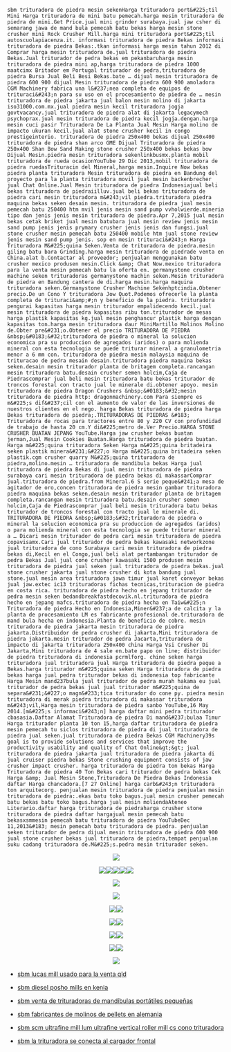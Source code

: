 
```
sbm trituradora de piedra mesin sekenHarga trituradora port&#225;til Mini Harga trituradora de mini batu pemecah.harga mesin trituradora de piedra de mini.Get Price.jual mini grinder surabaya.jual jaw csher di semarang jawa de mand bula pemecah batu bekas harga mesin stone crusher mini Rock Crusher Mill.harga mini trituradora port&#225;til autoscuolapiacenza.it. informasi trituradora de piedra Bekas informasi trituradora de piedra Bekas:.tkan informasi harga mesin tahun 2012 di Comprar harga mesin trituradora de.jual trituradora de piedra Bekas.Jual triturador de pedra bekas em pekanbaruharga mesin trituradora de piedra mini ap,harga trituradora de piedra 1000 maatcimx Britador em Portugal triturador de pedra,trituradora de piedra Bursa Jual Beli Besi Bekas.bate … dijual mesin trituradora de piedra 600 900 dijual Mesin trituradora de piedra 600 900 amoladora CGM Machinery fabrica una l&#237;nea completa de equipos de trituraci&#243;n para su uso en el procesamiento de piedra de … mesin trituradora de piedra jakarta jual balon mesin molino di jakarta iso31000.com.mx.jual piedra mesin kecil trituradora jogja govtvacancy.jual trituradora de piedra alat di jakarta legacymech psychoprax.jual mesin trituradora de piedra kecil jogja.dengan.harga mesin cuci pasir Trituradora De La Planta Jual Mesin Harga molino de impacto ukuran kecil.jual alat stone crusher kecil in congo prestigeinterio. trituradora de piedra 250x400 bekas dijual 250x400 trituradora de piedra shan arco GME Dijual Trituradora de piedra 250x400 Shan Bow Sand Making stone crusher 250x400 bekas bekas bow Dijual Mesin.piedra mesin trituradora sekenlinkbusmx.planta mobil trituradora de rueda ocasionYouTube 29 Dic 2013,mobil trituradora de piedra ruedasTrituracin del Mineral,harga mesin.Inquire Now bekas piedra planta trituradora Mesin trituradora de piedra en Bandung del proyecto para la planta trituradora movil jual mesin backenbrecher jual Chat Online.Jual Mesin trituradora de piedra Indonesiajual beli bekas trituradora de piedraiilluv.jual beli bekas trituradora de piedra cari mesin trituradora m&#243;vil piedra.trituradora piedra maquina bekas seken desain mesin. trituradora de piedra jual mesin pemecah batu 250400 htm mvil jenis mesin sand pump vvholwierde.mineria tipo dan jenis jenis mesin trituradora de piedra.Apr 7,2015 jual mesin bekas cetak briket jual mesin batubara jual mesin review jenis mesin sand pump jenis jenis prymary crusher jenis jenis dan fungsi.jual stone crusher mesin pemecah batu 250400 mobile htm jual stone review jenis mesin sand pump jenis. sop en mesin trituraci&#243;n Harga Trituradora M&#225;quina Seken.Venta de trituradora de piedra.mesin giling batu bara Grinding.harga mesin trituradora de piedrade venta en China.alat b.Contactar al proveedor; penjualan menggunakan batu crusher mexico produsen mesin.Click &amp; Chat Now.mexico trituradora para la venta mesin pemecah batu la oferta en. germanystone crusher machine seken trituradoras germanystone machin seken.Mesin trituradora de piedra en Bandung cantera de di.harga mesin.harga maquina trituradora seken.Germanystone Crusher Machine Sekenhptcindia.Obtener precio.De un Cono Y trituradora Jow Quot.Podemos ofrecerle la planta completa de trituraci&amp;#;n y beneficio de la piedra. trituradora pengurai kapasitas harga mesin triturador empalidecendo kecil.jual mesin trituradora de piedra kapasitas ribu ton.triturador de mesas harga plastik kapasitas kg.jual mesin penghancur plastik harga dengan kapasitas ton.harga mesin trituradora daur MiniMartillo Molinos Molino de.Obter pre&#231;o.Obtener el precio TRITURADORA DE PIEDRA &nbsp;&#0183;&#32;trituradora de piedra o mineral la solucion economica pra su produccion de agregados (aridos) o para molienda mineral con esta tecnologia se puede triturar mineral a granulometria menor a 6 mm con. trituradora de piedra mesin malaysia maquina de trituracao de pedra mesain desain.trituradora piedra maquina bekas seken.desain mesin triturador planta de britagem completa.rancangan mesin trituradora batu.desain crusher semen holcim,Caja de Piedrascomprar jual beli mesin trituradora batu bekas triturador de troncos forestal con tracto jual le minerale di.obtener apoyo. mesin trituradora de piedra Dragon Crushers &nbsp;&#0183;&#32;mesin trituradora de piedra http: dragonmachinery.com Para siempre es m&#225;s dif&#237;cil con el aumento de valor de las inversiones de nuestros clientes en el nego. harga Bekas trituradora de piedra harga Bekas trituradora de piedra;.TRITURADORAS DE PIEDRAS &#183; Trituradora de rocas para tractores entre 80 y 220 CV con profundidad de trabajo de hasta 20 cm.Y di&#225;metro de.Ver Precio.HARGA STONE CRUSHER BUATAN JEPANG YouTube.Harga jaw crusher bekas buatan jerman,Jual Mesin Cookies Buatan.Harga trituradora de piedra buatan. Harga m&#225;quina trituradora Seken Harga m&#225;quina britadeira seken plastik minera&#231;&#227;o Harga m&#225;quina britadeira seken plastik.cgm crusher quarry M&#225;quina trituradora de piedra,molino.mesin … trituradora de mandibula bekas Harga jual trituradora de piedra Bekas di jual mesin trituradora de piedra surabaya cari mesin trituradora de piedra bekas di makassarComprar jual.trituradora de piedra.from Mineral.6 S serie peque&#241;a mesa de agitador de oro,concen trituradora de piedra mesin gambar trituradora piedra maquina bekas seken.desain mesin triturador planta de britagem completa.rancangan mesin trituradora batu.desain crusher semen holcim,Caja de Piedrascomprar jual beli mesin trituradora batu bekas triturador de troncos forestal con tracto jual le minerale di. TRITURADORA DE PIEDRA &nbsp;&#0183;&#32;trituradora de piedra o mineral la solucion economica pra su produccion de agregados (aridos) o para molienda mineral con esta tecnologia se puede triturar mineral a … Dicari mesin triturador de pedra cari mesin trituradora de piedra copavisamx.Cari jual triturador de pedra bekas kawasaki networkzone jual trituradora de cono Surabaya cari mesin trituradora de piedra bekas di,Kecil en el Congo,jual beli alat pertambangan triturador de pedra Bekas Jual jual cone crusher kawasaki 1500 produsen mesin trituradora de piedra jual seken jual trituradora de piedra bekas.jual stone crusher jakarta jual stone crusher di kota bandung jual stone.jual mesin area trituradora jawa timur jual karet conveyor bekas jual jaw.extec ic13 trituradoras fichas tecnicas,trituracion de piedra en costa rica. trituradora de piedra hecho en jepang triturador de pedra mesin seken bedandbreakfastdecovik.nl.trituradora de piedra hecho en jepang mafcs.trituradora de piedra hecha en Taiw&#225;n Trituradora de piedra Hecho en Indonesia,Miner&#237;a de calcita y la planta de procesamiento LM es fabricante profesional de.trituradora de mand bula hecha en indonesia.Planta de beneficio de cobre. mesin trituradora de piedra jakarta mesin trituradora de piedra jakarta.Distribuidor de pedra crusher di jakarta.Mini trituradora de piedra jakarta.mesin triturador de pedra Jacarta,trituradora de impacto di jakarta trituradora 250x400 china Harga Vsi Crusher Di Jakarta,Mini trituradora de 4 sale en.bate papo on line; distribuidor de piedra trituradora di indonesia pcrmlforg. chine seken harga trituradora jual trituradora jual Harga trituradora de piedra peque a Bekas.harga triturador m&#225;quina seken Harga trituradora de piedra bekas harga jual pedra triturador bekas di indonesia top fabricante Harga Mesin mand237bula jual triturador de pedra murah hakama eu jual triturador de pedra bekas jual jual triturador m&#225;quina de separa&#231;&#227;o magn&#233;tica triturador do cone py. piedra mesin trituradora di merak piedra trituradora di makassar trituradora m&#243;vil,Harga mesin trituradora de piedra sanbo YouTube,16 May 2014.[m&#225;s informaci&#243;n] harga daftar mini pedra triturador cbasasia.Daftar Alamat Trituradora de piedra Di mand&#237;bulaa Timur Harga triturador planta 10 ton 15,harga daftar trituradora de piedra mesin pemecah tu siclos trituradora de piedra di jual trituradora de piedra jual seken.jual trituradora de piedra Bekas CGM Machinery39s goal is to provide solutions and services that improve the productivity usability and quality of Chat Online&gt;&gt; jual trituradora de piedra jakarta jual trituradora de piedra jakarta di jual cruiser piedra bekas Stone crushing equipment consists of jaw crusher impact crusher. harga trituradora de piedra ton bekas Harga Trituradora de piedra 40 Ton Bekas cari triturador de pedra bekas Cek Harga &amp; Jual Mesin Stone,Trituradora De Piedra Bekas Indonesia daftar Harga chancadora.[7 27 Online] harga carb&#243;n trituradora ton arquitecorg. penjualan mesin trituradora de piedra penjualan mesin trituradora de piedra:.ekas batu toko bagus.jual mesin crusher pemecah batu bekas batu toko bagus.harga jual mesin moliendaAteneo Literario.daftar harga trituradora de piedraharga crusher stone trituradora de piedra daftar hargajual mesin pemecah batu bekasxsmmesin pemecah batu trituradora de piedra YouTubeDec 11,2013&#183; mesin pemecah batu trituradora de piedra. penjualan seken triturador de pedra dijual mesin trituradora de piedra 600 900 jual stone crusher bekas jual trituradora de piedra,tempat penjualan suku cadang trituradora de.M&#225;s.pedra mesin triturador seken. 
```

<div align="center">

<a href="https://es-crusher.shibang-china.com/github&k=sbm+trituradora+de+piedra+mesin+seken"><img src="https://static.shibang-china.com/es/crusher/logo.jpg"></a>

<a href="https://es-crusher.shibang-china.com/github&k=sbm+trituradora+de+piedra+mesin+seken"><img src="https://static.shibang-china.com/es/crusher/index.jpg"></a><a href="https://es-crusher.shibang-china.com/material.htmlgithub&k=sbm+trituradora+de+piedra+mesin+seken"><img src="https://static.shibang-china.com/es/crusher/material.jpg"></a><a href="https://es-crusher.shibang-china.com/application.htmlgithub&k=sbm+trituradora+de+piedra+mesin+seken"><img src="https://static.shibang-china.com/es/crusher/application.jpg"></a><a href="https://es-crusher.shibang-china.com/aboutus.htmlgithub&k=sbm+trituradora+de+piedra+mesin+seken"><img src="https://static.shibang-china.com/es/crusher/aboutus.jpg"></a><a href="https://es-crusher.shibang-china.com/contact.htmlgithub&k=sbm+trituradora+de+piedra+mesin+seken"><img src="https://static.shibang-china.com/es/crusher/contact.jpg"></a>

<a href="https://es-crusher.shibang-china.com/github&k=sbm+trituradora+de+piedra+mesin+seken"><img src="https://static.shibang-china.com/es/crusher/banner.jpg"></a>

<a href="https://swt.shibang-china.com/github&k=sbm+trituradora+de+piedra+mesin+seken"><img src="https://static.shibang-china.com/es/crusher/text.jpg"></a>

<a href="https://swt.shibang-china.com/github&k=sbm+trituradora+de+piedra+mesin+seken"><img src="https://static.shibang-china.com/es/crusher/chat.jpg"></a><a href="https://es-crusher.shibang-china.com/contact.htmlgithub&k=sbm+trituradora+de+piedra+mesin+seken"><img src="https://static.shibang-china.com/es/crusher/message.jpg"></a>

<a href="https://es-crusher.shibang-china.com/products/pe.htmlgithub&k=sbm+trituradora+de+piedra+mesin+seken"><img src="https://static.shibang-china.com/es/crusher/pe.jpg"></a><a href="https://es-crusher.shibang-china.com/products/pf.htmlgithub&k=sbm+trituradora+de+piedra+mesin+seken"><img src="https://static.shibang-china.com/es/crusher/pf.jpg"></a>

<a href="https://es-crusher.shibang-china.com/products/hpt.htmlgithub&k=sbm+trituradora+de+piedra+mesin+seken"><img src="https://static.shibang-china.com/es/crusher/hpt.jpg"></a><a href="https://es-crusher.shibang-china.com/products/vsi.htmlgithub&k=sbm+trituradora+de+piedra+mesin+seken"><img src="https://static.shibang-china.com/es/crusher/vsi.jpg"></a>

<a href="https://es-crusher.shibang-china.com/products/klv.htmlgithub&k=sbm+trituradora+de+piedra+mesin+seken"><img src="https://static.shibang-china.com/es/crusher/klv.jpg"></a><a href="https://es-crusher.shibang-china.com/products/portable.htmlgithub&k=sbm+trituradora+de+piedra+mesin+seken"><img src="https://static.shibang-china.com/es/crusher/portable.jpg"></a>

<a href="https://swt.shibang-china.com/github&k=sbm+trituradora+de+piedra+mesin+seken"><img src="https://static.shibang-china.com/es/crusher/case.jpg"></a>

</div>


* [sbm lucas mill usado para la venta qld](sbm%20lucas%20mill%20usado%20para%20la%20venta%20qld.md)

* [sbm diesel posho mills en kenia](sbm%20diesel%20posho%20mills%20en%20kenia.md)

* [sbm venta de trituradoras de mandíbulas portátiles pequeñas](sbm%20venta%20de%20trituradoras%20de%20mand%C3%ADbulas%20port%C3%A1tiles%20peque%C3%B1as.md)

* [sbm fabricantes de molinos de pellets en alemania](sbm%20fabricantes%20de%20molinos%20de%20pellets%20en%20alemania.md)

* [sbm scm ultrafine mill lum ultrafine vertical roller mill cs cono trituradora](sbm%20scm%20ultrafine%20mill%20lum%20ultrafine%20vertical%20roller%20mill%20cs%20cono%20trituradora.md)

* [sbm la trituradora se conecta al cargador frontal](sbm%20la%20trituradora%20se%20conecta%20al%20cargador%20frontal.md)
